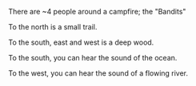 There are ~4 people around a campfire; the "Bandits"

To the north is a small trail.

To the south, east and west is a deep wood.

To the south, you can hear the sound of the ocean.

To the west, you can hear the sound of a flowing river.
